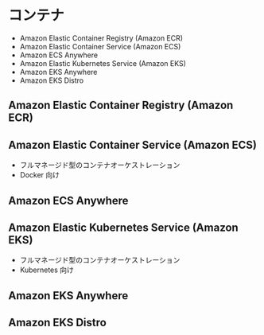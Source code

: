 # コンテナ

* Amazon Elastic Container Registry (Amazon ECR)
* Amazon Elastic Container Service (Amazon ECS)
* Amazon ECS Anywhere
* Amazon Elastic Kubernetes Service (Amazon EKS)
* Amazon EKS Anywhere
* Amazon EKS Distro

## Amazon Elastic Container Registry (Amazon ECR)

## Amazon Elastic Container Service (Amazon ECS)
* フルマネージド型のコンテナオーケストレーション
* Docker 向け

## Amazon ECS Anywhere

## Amazon Elastic Kubernetes Service (Amazon EKS)
* フルマネージド型のコンテナオーケストレーション
* Kubernetes 向け

## Amazon EKS Anywhere

## Amazon EKS Distro
